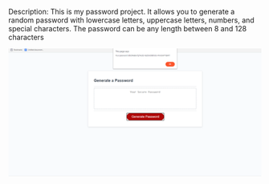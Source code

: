 

Description: This is my password project. It allows you to generate a random password with lowercase letters, uppercase letters, numbers, and special characters. The password can be any length between 8 and 128 characters

![image](./Develop/images/screencap.png)
